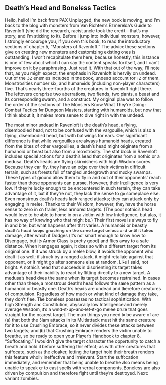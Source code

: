 ## Death’s Head and Boneless Tactics


Hello, hello! I’m back from PAX Unplugged, the new book is moving, and I’m back to the blog with monsters from Van Richten’s Ezmerelda’s Guide to Ravenloft (she did the research, racist uncle took the credit—that’s my story, and I’m sticking to it). Before I jump into individual monsters, however, I strongly encourage you, if you own this book, to read the introductory sections of chapter 5, “Monsters of Ravenloft.” The advice these sections give on creating new monsters and customizing existing ones is outstanding. I won’t recapitulate them here, because honestly, this instance is one of few about which I can say the content speaks for itself, and I can’t improve on it by paraphrasing. Just read it.
With that out of the way, I’ll note that, as you might expect, the emphasis in Ravenloft is heavily on undead. Out of the 32 enemies included in the book, undead account for 12 of them. Monstrosities number six, and humanoids (including non-player characters) five. That’s nearly three-fourths of the creatures in Ravenloft right there. The leftovers comprise two aberrations, two fiends, two plants, a beast and its corresponding swarm, and a construct. My original plan was to follow the order of the sections of The Monsters Know What They’re Doing: Combat Tactics for Dungeon Masters, starting with humanoids, but now that I think about it, it makes more sense to dive right in with the undead.

The most minor undead in Ravenloft is the death’s head, a flying, disembodied head, not to be confused with the vargouille, which is also a flying, disembodied head, but with bat wings for ears. One significant difference is that while vargouilles are always humanoid heads, created from the bites of other vargouilles, a death’s head might originate from a humanoid or beast but also from a monstrosity. The stat block in Ravenloft includes special actions for a death’s head that originates from a nothic or a medusa.
Death’s heads are flying skirmishers with high Wisdom scores. Because they can fly, they have an edge over their victims in difficult terrain, such as forests full of tangled undergrowth and mucky swamps. These types of ground allow them to fly in and out of their opponents’ reach faster than those opponents can pursue. However, their Intelligence is very low. If they’re lucky enough to be encountered in such terrain, they can take advantage of it, but if they’re not, they lack the sense to go someplace else.
Even monstrous death’s heads lack ranged attacks; they can attack only by engaging in melee. Thanks to their Wisdom, however, they have the horse sense to zero in on frailer, less armored targets. (The poor nothic’s head would love to be able to home in on a victim with low Intelligence, but alas, it has no way of knowing who that might be.)
Their first move is always to fly in and bite, but what happens after that varies. A humanoid or beastly death’s head keeps gnashing on the same target unless and until it takes damage, after which it Dodges (it’s not smart enough to know how to Disengage, but its Armor Class is pretty good) and flies away to a safe distance. When it engages again, it does so with a different target from its original one. If it was struck by a melee blow, it avoids the opponent who dealt it as well; if struck by a ranged attack, it might retaliate against that opponent, or it might go after someone else at random. Like I said, not bright.
A nothic’s head that succeeds in disorienting its target takes advantage of their inability to react by flitting directly to a new target. A medusa’s head does the same when its target becomes restrained. In cases other than these, a monstrous death’s head follows the same pattern as a humanoid or beastly one.
Death’s heads are undead and therefore creatures of compulsion. Regardless of how much or what kind of damage they take, they don’t flee.
The boneless possesses no tactical sophistication. With high Strength and Constitution, abysmally low Intelligence and merely average Wisdom, it’s a wind-it-up-and-let-it-go melee brute that goes straight for the nearest target. The main things you need to be aware of are (a) that both the Slam attacks in its Multiattack must hit the same creature for it to use Crushing Embrace, so it never divides these attacks between two targets; and (b) that Crushing Embrace renders the victim unable to breathe, so be ready to open your Player’s Handbook to chapter 8, “Suffocating.” I wouldn’t give the target character the opportunity to catch a breath and hold it before suffering this effect; as with other creatures that suffocate, such as the cloaker, letting the target hold their breath renders this feature wholly ineffective and irrelevant. Start the suffocation immediately, and remember that being unable to breathe also means being unable to speak or to cast spells with verbal components.
Boneless are also driven by compulsion and therefore fight until they’re destroyed.
Next: variant zombies.
